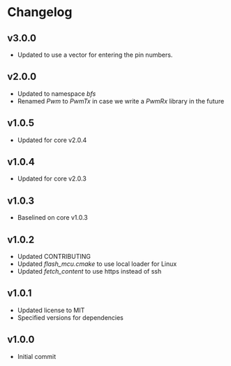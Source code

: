 # Changelog

## v3.0.0
- Updated to use a vector for entering the pin numbers.

## v2.0.0
- Updated to namespace *bfs*
- Renamed *Pwm* to *PwmTx* in case we write a *PwmRx* library in the future

## v1.0.5
- Updated for core v2.0.4

## v1.0.4
- Updated for core v2.0.3

## v1.0.3
- Baselined on core v1.0.3

## v1.0.2
- Updated CONTRIBUTING
- Updated *flash_mcu.cmake* to use local loader for Linux
- Updated *fetch_content* to use https instead of ssh

## v1.0.1
- Updated license to MIT
- Specified versions for dependencies

## v1.0.0
- Initial commit

